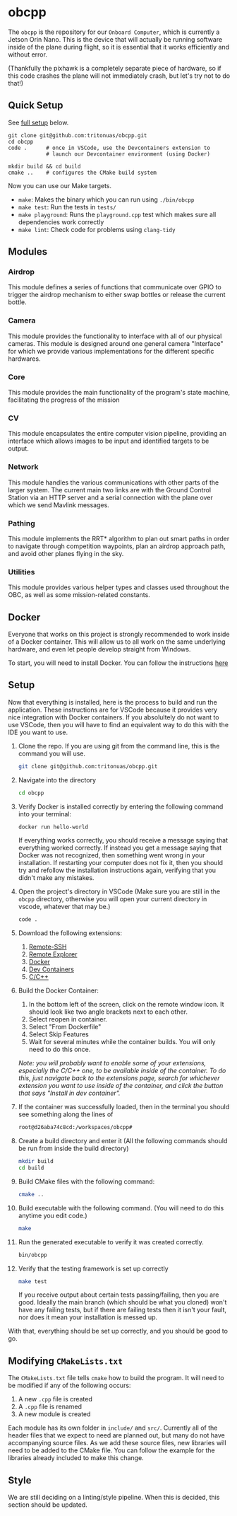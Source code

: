 # obcpp

The `obcpp` is the repository for our `Onboard Computer`, which is currently a Jetson Orin Nano. This is the device that will actually be running software inside of the plane during flight, so it is essential that it works efficiently and without error.

(Thankfully the pixhawk is a completely separate piece of hardware, so if this code crashes the plane will not immediately crash, but let's try not to do that!)

## Quick Setup

See [full setup](https://github.com/tritonuas/obcpp#setup) below.

```
git clone git@github.com:tritonuas/obcpp.git
cd obcpp
code .      # once in VSCode, use the Devcontainers extension to
            # launch our Devcontainer environment (using Docker)

mkdir build && cd build
cmake ..    # configures the CMake build system
```

Now you can use our Make targets.

- `make`: Makes the binary which you can run using `./bin/obcpp`
- `make test`: Run the tests in `tests/`
- `make playground`: Runs the `playground.cpp` test which makes sure all dependencies work correctly
- `make lint`: Check code for problems using `clang-tidy`

## Modules

### Airdrop

This module defines a series of functions that communicate over GPIO to trigger the airdrop mechanism to either swap bottles or release the current bottle.

### Camera

This module provides the functionality to interface with all of our physical cameras. This module is designed around one general camera "Interface" for which we provide various implementations for the different specific hardwares.

### Core

This module provides the main functionality of the program's state machine, facilitating the progress of the mission

### CV

This module encapsulates the entire computer vision pipeline, providing an interface which allows images to be input and identified targets to be output.

### Network

This module handles the various communications with other parts of the larger system. The current main two links are with the Ground Control Station via an HTTP server and a serial connection with the plane over which we send Mavlink messages.

### Pathing

This module implements the RRT* algorithm to plan out smart paths in order to navigate through competition waypoints, plan an airdrop approach path, and avoid other planes flying in the sky.

### Utilities

This module provides various helper types and classes used throughout the OBC, as well as some mission-related constants.

## Docker

Everyone that works on this project is strongly recommended to work inside of a Docker container. This will allow us to all work on the same underlying hardware, and even let people develop straight from Windows.

To start, you will need to install Docker. You can follow the instructions [here](https://docs.docker.com/get-docker/)

## Setup

Now that everything is installed, here is the process to build and run the application. These instructions are for VSCode because it provides very nice integration with Docker containers. If you absolultely do not want to use VSCode, then you will have to find an equivalent way to do this with the IDE you want to use.

1. Clone the repo. If you are using git from the command line, this is the command you will use.
    ```sh
    git clone git@github.com:tritonuas/obcpp.git
    ```

2. Navigate into the directory
    ```sh
    cd obcpp
    ```

3. Verify Docker is installed correctly by entering the following command into your terminal:
    ```sh
    docker run hello-world
    ```
    If everything works correctly, you should receive a message saying that everything worked correctly. If instead you get
    a message saying that Docker was not recognized, then something went wrong in your installation. If restarting your 
    computer does not fix it, then you should try and refollow the installation instructions again, verifying that you
    didn't make any mistakes.

4. Open the project's directory in VSCode (Make sure you are still in the `obcpp` directory, otherwise you will open
   your current directory in vscode, whatever that may be.)
    ```sh
    code .
    ```

5. Download the following extensions:
    1. [Remote-SSH](https://marketplace.visualstudio.com/items?itemName=ms-vscode-remote.remote-ssh)
    2. [Remote Explorer](https://marketplace.visualstudio.com/items?itemName=ms-vscode.remote-explorer)
    3. [Docker](https://marketplace.visualstudio.com/items?itemName=ms-azuretools.vscode-docker)
    4. [Dev Containers](https://marketplace.visualstudio.com/items?itemName=ms-vscode-remote.remote-containers)
    5. [C/C++](https://marketplace.visualstudio.com/items?itemName=ms-vscode.cpptools)

6. Build the Docker Container:
    1. In the bottom left of the screen, click on the remote window icon. It should look like two angle brackets next to each other.
    2. Select reopen in container.
    3. Select "From Dockerfile"
    4. Select Skip Features
    5. Wait for several minutes while the container builds. You will only need to do this once.

    _Note: you will probably want to enable some of your extensions, especially the C/C++ one, to be available inside of the container.
    To do this, just navigate back to the extensions page, search for whichever extension you want to use inside of the container,
    and click the button that says "Install in dev container"._

7. If the container was successfully loaded, then in the terminal you should see something along the lines of 
    ```sh
    root@d26aba74c8cd:/workspaces/obcpp# 
    ```

8. Create a build directory and enter it (All the following commands should be run from inside the build directory)
    ```sh
    mkdir build
    cd build
    ```

8. Build CMake files with the following command:
    ```sh
    cmake ..
    ```

9. Build executable with the following command. (You will need to do this anytime you edit code.)
    ```sh
    make
    ```

10. Run the generated executable to verify it was created correctly.
    ```sh
    bin/obcpp
    ```

11. Verify that the testing framework is set up correctly
    ```sh
    make test
    ```

    If you receive output about certain tests passing/failing, then you are good. Ideally the main branch (which should be what
    you cloned) won't have any failing tests, but if there are failing tests then it isn't your fault, nor does it mean your
    installation is messed up.

With that, everything should be set up correctly, and you should be good to go.

## Modifying `CMakeLists.txt`

The `CMakeLists.txt` file tells `cmake` how to build the program. It will need to be modified if any of the following occurs:

1. A new `.cpp` file is created
2. A `.cpp` file is renamed
3. A new module is created

Each module has its own folder in `include/` and `src/`. Currently all of the header files that we expect to need are planned out, but many do not have accompanying source files. As we add these source files, new libraries will need to be added to the CMake file. You can follow the example for the libraries already included to make this change.

## Style

We are still deciding on a linting/style pipeline. When this is decided, this section should be updated.

